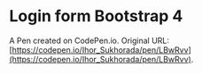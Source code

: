 # Login form Bootstrap 4

A Pen created on CodePen.io. Original URL: [https://codepen.io/Ihor_Sukhorada/pen/LBwRvv](https://codepen.io/Ihor_Sukhorada/pen/LBwRvv).


